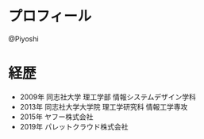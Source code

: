 # プロフィール

@Piyoshi


# 経歴

- 2009年 同志社大学 理工学部 情報システムデザイン学科
- 2013年 同志社大学大学院 理工学研究科 情報工学専攻
- 2015年 ヤフー株式会社
- 2019年 パレットクラウド株式会社


